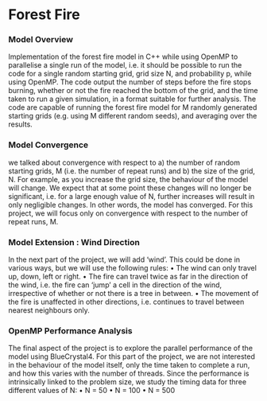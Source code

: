 # Forest Fire

### Model Overview
Implementation of the forest fire model in C++ while using OpenMP to parallelise a single run of the model, i.e. it should be possible to run the code for a single random starting grid, grid size N, and
probability p, while using OpenMP. The code output the number of steps before the fire stops burning, whether or not the fire reached the bottom of the grid, and the time taken to run a given simulation, in a format suitable for further analysis. The code are capable of running the forest fire model for M randomly generated starting grids (e.g. using M different random seeds), and averaging over the results. 

### Model Convergence
we talked about convergence with respect to a) the number of random starting grids, M (i.e. the number of repeat runs) and b) the size of the grid, N. For example, as you increase the grid size, the behaviour of the model will change. We expect that at some point these changes will no longer be significant, i.e. for a large enough value of N, further increases will result in only negligible changes. In other words, the model has converged. For this project, we will focus only on convergence with respect to the number of repeat runs, M.

### Model Extension : Wind Direction
In the next part of the project, we will add ‘wind’. This could be done in various ways, but we will use the following rules:
• The wind can only travel up, down, left or right.
• The fire can travel twice as far in the direction of the wind, i.e. the fire can ‘jump’ a cell in the direction of the wind, irrespective of whether or not there is a tree in between.
• The movement of the fire is unaffected in other directions, i.e. continues to travel between nearest neighbours only.

### OpenMP Performance Analysis
The final aspect of the project is to explore the parallel performance of the model using BlueCrystal4. For this part of the project, we are not interested in the behaviour of the model itself, only the time
taken to complete a run, and how this varies with the number of threads. Since the performance is intrinsically linked to the problem size, we study the timing data for three different values of N:
• N = 50
• N = 100
• N = 500
